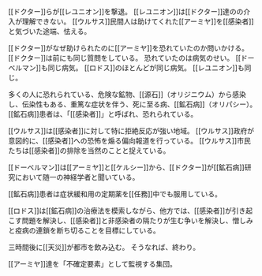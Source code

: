 [[ドクター]]らが[[レユニオン]]を撃退。
[[レユニオン]]は[[ドクター]]達のの介入が理解できない。
[[ウルサス]]民間人は助けてくれた[[アーミヤ]]を[[感染者]]と気づいた途端、怯える。

[[ドクター]]がなぜ助けられたのに[[アーミヤ]]を恐れていたのか問いかける。
[[ドクター]]は前にも同じ質問をしている。
恐れていたのは病気のせい。
[[ドーベルマン]]も同じ病気。
[[ロドス]]のほとんどが同じ病気。
[[レユニオン]]も同じ。

多くの人に恐れられている、危険な鉱物、[[源石]]（オリジニウム）から感染し、伝染性もある、重篤な症状を伴う、死に至る病、[[鉱石病]]（オリパシー）。
[[鉱石病]]患者は、「[[感染者]]」と呼ばれ、恐れられている。

[[ウルサス]]は[[感染者]]に対して特に拒絶反応が強い地域。
[[ウルサス]]政府が意図的に、[[感染者]]への恐怖を煽る偏向報道を行っている。
[[ウルサス]]市民たちは[[感染者]]の排除を当然のことと捉えている。

[[ドーベルマン]]は[[アーミヤ]]と[[ケルシー]]から、[[ドクター]]が[[鉱石病]]研究において随一の神経学者と聞いている。

[[鉱石病]]患者は症状緩和用の定期薬を[[任務]]中でも服用している。

[[ロドス]]は[[鉱石病]]の治療法を模索しながら、他方では、[[感染者]]が引き起こす問題を解決し、[[感染者]]と非感染者の隔たりが生む争いを解決し、憎しみと疫病の連鎖を断ち切ることを目標にしている。

三時間後に[[天災]]が都市を飲み込む。
そうなれば、終わり。

[[アーミヤ]]達を「不確定要素」として監視する集団。